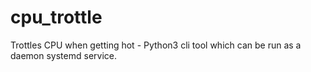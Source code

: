 # cpu_trottle
Trottles CPU when getting hot - Python3 cli tool which can be run as a daemon systemd service.
